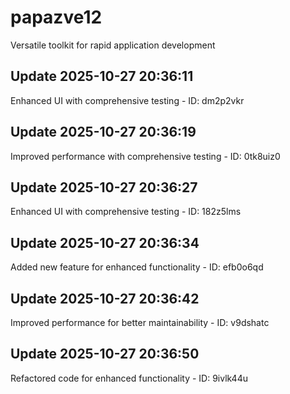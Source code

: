 # papazve12
Versatile toolkit for rapid application development

## Update 2025-10-27 20:36:11
Enhanced UI with comprehensive testing - ID: dm2p2vkr


## Update 2025-10-27 20:36:19
Improved performance with comprehensive testing - ID: 0tk8uiz0


## Update 2025-10-27 20:36:27
Enhanced UI with comprehensive testing - ID: 182z5lms


## Update 2025-10-27 20:36:34
Added new feature for enhanced functionality - ID: efb0o6qd


## Update 2025-10-27 20:36:42
Improved performance for better maintainability - ID: v9dshatc


## Update 2025-10-27 20:36:50
Refactored code for enhanced functionality - ID: 9ivlk44u


